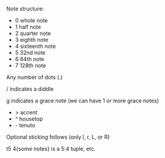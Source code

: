 Note structure:

- 0 whole note
- 1 half note
- 2 quarter note
- 3 eighth note
- 4 sixteenth note
- 5 32nd note
- 6 64th note
- 7 128th note

Any number of dots (.)

/ indicates a diddle

g indicates a grace note (we can have 1 or more grace notes)

- \> accent
- ^ housetop
- \- tenuto

Optional sticking follows (only l, r, L, or R)

t5 4{some notes} is a 5:4 tuple, etc.
